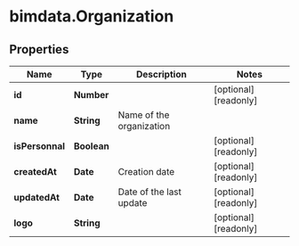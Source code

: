 # bimdata.Organization

## Properties

Name | Type | Description | Notes
------------ | ------------- | ------------- | -------------
**id** | **Number** |  | [optional] [readonly] 
**name** | **String** | Name of the organization | 
**isPersonnal** | **Boolean** |  | [optional] [readonly] 
**createdAt** | **Date** | Creation date | [optional] [readonly] 
**updatedAt** | **Date** | Date of the last update | [optional] [readonly] 
**logo** | **String** |  | [optional] [readonly] 


